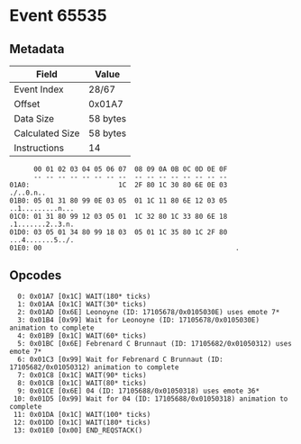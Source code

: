 # Event 65535

## Metadata

| Field           | Value    |
|-----------------|----------|
| Event Index     | 28/67    |
| Offset          | 0x01A7   |
| Data Size       | 58 bytes |
| Calculated Size | 58 bytes |
| Instructions    | 14       |

```
      00 01 02 03 04 05 06 07  08 09 0A 0B 0C 0D 0E 0F
      -- -- -- -- -- -- -- --  -- -- -- -- -- -- -- --
01A0:                      1C  2F 80 1C 30 80 6E 0E 03         ./..0.n..
01B0: 05 01 31 80 99 0E 03 05  01 1C 11 80 6E 12 03 05  ..1.........n...
01C0: 01 31 80 99 12 03 05 01  1C 32 80 1C 33 80 6E 18  .1.......2..3.n.
01D0: 03 05 01 34 80 99 18 03  05 01 1C 35 80 1C 2F 80  ...4.......5../.
01E0: 00                                                .               
```

## Opcodes

```
  0: 0x01A7 [0x1C] WAIT(180* ticks)
  1: 0x01AA [0x1C] WAIT(30* ticks)
  2: 0x01AD [0x6E] Leonoyne (ID: 17105678/0x0105030E) uses emote 7*
  3: 0x01B4 [0x99] Wait for Leonoyne (ID: 17105678/0x0105030E) animation to complete
  4: 0x01B9 [0x1C] WAIT(60* ticks)
  5: 0x01BC [0x6E] Febrenard C Brunnaut (ID: 17105682/0x01050312) uses emote 7*
  6: 0x01C3 [0x99] Wait for Febrenard C Brunnaut (ID: 17105682/0x01050312) animation to complete
  7: 0x01C8 [0x1C] WAIT(90* ticks)
  8: 0x01CB [0x1C] WAIT(80* ticks)
  9: 0x01CE [0x6E] 04 (ID: 17105688/0x01050318) uses emote 36*
 10: 0x01D5 [0x99] Wait for 04 (ID: 17105688/0x01050318) animation to complete
 11: 0x01DA [0x1C] WAIT(100* ticks)
 12: 0x01DD [0x1C] WAIT(180* ticks)
 13: 0x01E0 [0x00] END_REQSTACK()
```
